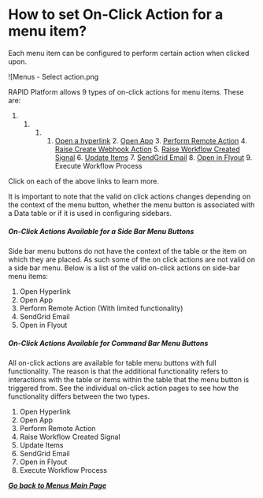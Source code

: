 # How to set On-Click Action for a menu item?

Each menu item can be configured to perform certain action when clicked upon.

![Menus - Select action.png

RAPID Platform allows 9 types of on-click actions for menu items. These are:

1. 1. 1. 1. [Open a hyperlink](https://docs.rapidplatform.com/books/experiences/page/how-to-open-a-hyperlink-from-a-menu-button "How to open a Hyperlink from a Menu button?")
            2. [Open App](https://docs.rapidplatform.com/books/experiences/page/how-to-open-a-rapid-app-from-a-menu-button "How to Open a RAPID App from a Menu button?")
            3. [Perform Remote Action](https://docs.rapidplatform.com/books/experiences/page/how-to-perform-a-remote-action-from-click-of-a-menu-button "How to perform a Remote Action from click of a Menu button?")
            4. [Raise Create Webhook Action](https://docs.rapidplatform.com/books/experiences/page/how-to-raise-a-webhook-create-action-from-click-of-a-menu-button "How to raise a Webhook Create Action from click of a Menu button?")
            5. [Raise Workflow Created Signal](https://docs.rapidplatform.com/books/experiences/page/how-to-raise-a-workflow-created-signal-from-a-click-of-a-menu-button "How to raise a Workflow Created Signal from a click of a Menu button?")
            6. [Update Items](https://docs.rapidplatform.com/books/experiences/page/how-to-update-items-from-a-click-of-a-menu-button "How to update items from a click of a Menu button?")
            7. [SendGrid Email](https://docs.rapidplatform.com/books/sending-emails-via-rapid-platforms-using-sendgrid/chapter/sending-static-email-from-sendgrid-using-explorer-menu-button "Sending Static Email from SendGrid using Explorer Menu Button")
            8. [Open in Flyout](https://docs.rapidplatform.com/books/experiences/page/how-to-open-a-specific-page-in-flyout-with-a-click-of-a-menu-button "How to open a specific page in Flyout with a click of a Menu button?")
            9. Execute Workflow Process

Click on each of the above links to learn more.

It is important to note that the valid on click actions changes depending on the context of the menu button, whether the menu button is associated with a Data table or if it is used in configuring sidebars.

##### On-Click Actions Available for a Side Bar Menu Buttons

Side bar menu buttons do not have the context of the table or the item on which they are placed. As such some of the on click actions are not valid on a side bar menu. Below is a list of the valid on-click actions on side-bar menu items:

1. Open Hyperlink
2. Open App
3. Perform Remote Action (With limited functionality)
4. SendGrid Email
5. Open in Flyout

##### On-Click Actions Available for Command Bar Menu Buttons

All on-click actions are available for table menu buttons with full functionality. The reason is that the additional functionality refers to interactions with the table or items within the table that the menu button is triggered from. See the individual on-click action pages to see how the functionality differs between the two types.

1. Open Hyperlink
2. Open App
3. Perform Remote Action
4. Raise Workflow Created Signal
5. Update Items
6. SendGrid Email
7. Open in Flyout
8. Execute Workflow Process

*[**Go back to Menus Main Page**](https://docs.rapidplatform.com/books/experiences/page/all-about-menus-in-dezigna "All about Menus in Dezigna")*